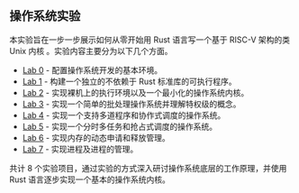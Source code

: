 ## 操作系统实验

本实验旨在一步一步展示如何从零开始用 Rust 语言写一个基于 RISC-V 架构的类 Unix 内核 。实验内容主要分为以下几个方面。

- [Lab 0](https://github.com/F1reC/labs/tree/main/%E6%93%8D%E4%BD%9C%E7%B3%BB%E7%BB%9F) - 配置操作系统开发的基本环境。
- [Lab 1](https://github.com/F1reC/labs/tree/main/%E6%93%8D%E4%BD%9C%E7%B3%BB%E7%BB%9F) - 构建一个独立的不依赖于 Rust 标准库的可执行程序。
- [Lab 2](https://github.com/F1reC/labs/tree/main/%E6%93%8D%E4%BD%9C%E7%B3%BB%E7%BB%9F) - 实现裸机上的执行环境以及一个最小化的操作系统内核。
- [Lab 3](https://github.com/F1reC/labs/tree/main/%E6%93%8D%E4%BD%9C%E7%B3%BB%E7%BB%9F) - 实现一个简单的批处理操作系统并理解特权级的概念。
- [Lab 4](https://github.com/F1reC/labs/tree/main/%E6%93%8D%E4%BD%9C%E7%B3%BB%E7%BB%9F) - 实现一个支持多道程序和协作式调度的操作系统。
- [Lab 5](https://github.com/F1reC/labs/tree/main/%E6%93%8D%E4%BD%9C%E7%B3%BB%E7%BB%9F) - 实现一个分时多任务和抢占式调度的操作系统。
- [Lab 6](https://github.com/F1reC/labs/tree/main/%E6%93%8D%E4%BD%9C%E7%B3%BB%E7%BB%9F) - 实现内存的动态申请和释放管理。
- [Lab 7](https://github.com/F1reC/labs/tree/main/%E6%93%8D%E4%BD%9C%E7%B3%BB%E7%BB%9F) - 实现进程及进程的管理。

共计 8 个实验项目，通过实验的方式深入研讨操作系统底层的工作原理，并使用 Rust 语言逐步实现一个基本的操作系统内核。
